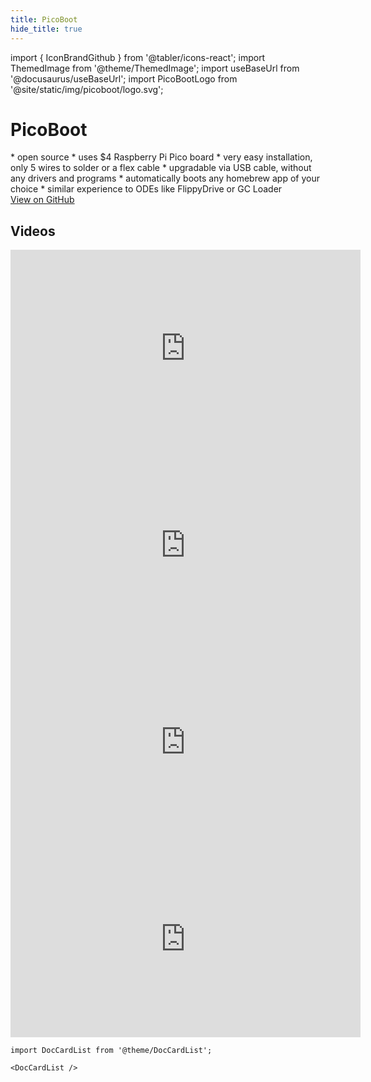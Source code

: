 ```yaml
---
title: PicoBoot
hide_title: true
---
```


import { IconBrandGithub } from '@tabler/icons-react';
import ThemedImage from '@theme/ThemedImage';
import useBaseUrl from '@docusaurus/useBaseUrl';
import PicoBootLogo from '@site/static/img/picoboot/logo.svg';

<div className="hero project">
  <div className="container">
    <div className="row">
    <div className="col col--8">
    <h1 class="hero__title">PicoBoot</h1>
      <div className="">
        * open source
        * uses $4 Raspberry Pi Pico board
        * very easy installation, only 5 wires to solder or a flex cable
        * upgradable via USB cable, without any drivers and programs
        * automatically boots any homebrew app of your choice
        * similar experience to ODEs like FlippyDrive or GC Loader
      </div>
      <a href="https://github.com/webhdx/PicoBoot" target="_blank" class="button button--lg button--primary button--icon"><IconBrandGithub stroke={2} /> View on GitHub</a>
    </div>
    <div className="col col--4 project__logo">
        <PicoBootLogo className="picoboot-logo" />
    </div>
  </div>
  </div>
</div>

## Videos

<iframe src="https://www.youtube.com/embed/qwL4ZSa0xMo" width="560" height="315" title="PicoBoot Modchip Will Unleash The POWER of Your Nintendo GAMECUBE! | Installation Guide and Overview" frameBorder="0" allowFullScreen></iframe>

<iframe src="https://www.youtube.com/embed/lfMTLEM0yeQ" width="560" height="315" title="This new Gamecube Modchip is a GAMECHANGER - PicoBoot" frameBorder="0" allowFullScreen></iframe>

<iframe src="https://www.youtube.com/embed/W_9-mSBMBJ4" width="560" height="315" title="$5 Gamecube IPL Modchip?! Picoboot Dol-001 + Dol-101 Installation / Setup / Showcase" frameBorder="0" allowFullScreen></iframe>

<iframe src="https://www.youtube.com/embed/rDrosSd-nDc" width="560" height="315" title="PicoBoot GameCube custom mod chip - make and install your own chip with a Raspberry Pi Pico" frameBorder="0" allowFullScreen></iframe>

```mdx-code-block
import DocCardList from '@theme/DocCardList';

<DocCardList />
```